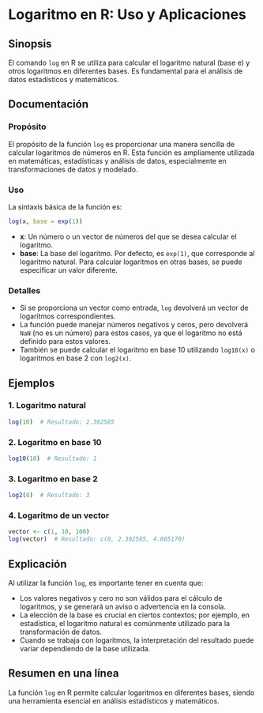 <!--
Meta Description: # Logaritmo en R: Uso y Aplicaciones ## Sinopsis El comando `log` en R se utiliza para calcular el logaritmo natural (base e) y otros logaritmos en di...
Meta Keywords: logaritmo, base, log, logaritmos, para
-->

# Logaritmo en R: Uso y Aplicaciones

## Sinopsis
El comando `log` en R se utiliza para calcular el logaritmo natural (base e) y otros logaritmos en diferentes bases. Es fundamental para el análisis de datos estadísticos y matemáticos.

## Documentación
### Propósito
El propósito de la función `log` es proporcionar una manera sencilla de calcular logaritmos de números en R. Esta función es ampliamente utilizada en matemáticas, estadísticas y análisis de datos, especialmente en transformaciones de datos y modelado.

### Uso
La sintaxis básica de la función es:

```R
log(x, base = exp(1))
```

- **x**: Un número o un vector de números del que se desea calcular el logaritmo.
- **base**: La base del logaritmo. Por defecto, es `exp(1)`, que corresponde al logaritmo natural. Para calcular logaritmos en otras bases, se puede especificar un valor diferente.

### Detalles
- Si se proporciona un vector como entrada, `log` devolverá un vector de logaritmos correspondientes.
- La función puede manejar números negativos y ceros, pero devolverá `NaN` (no es un número) para estos casos, ya que el logaritmo no está definido para estos valores.
- También se puede calcular el logaritmo en base 10 utilizando `log10(x)` o logaritmos en base 2 con `log2(x)`.

## Ejemplos
### 1. Logaritmo natural
```R
log(10)  # Resultado: 2.302585
```

### 2. Logaritmo en base 10
```R
log10(10)  # Resultado: 1
```

### 3. Logaritmo en base 2
```R
log2(8)  # Resultado: 3
```

### 4. Logaritmo de un vector
```R
vector <- c(1, 10, 100)
log(vector)  # Resultado: c(0, 2.302585, 4.605170)
```

## Explicación
Al utilizar la función `log`, es importante tener en cuenta que:
- Los valores negativos y cero no son válidos para el cálculo de logaritmos, y se generará un aviso o advertencia en la consola.
- La elección de la base es crucial en ciertos contextos; por ejemplo, en estadística, el logaritmo natural es comúnmente utilizado para la transformación de datos.
- Cuando se trabaja con logaritmos, la interpretación del resultado puede variar dependiendo de la base utilizada.

## Resumen en una línea
La función `log` en R permite calcular logaritmos en diferentes bases, siendo una herramienta esencial en análisis estadísticos y matemáticos.